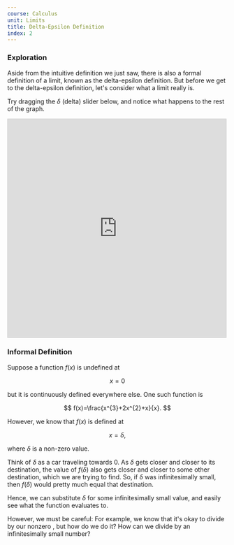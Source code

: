 ```yaml
---
course: Calculus
unit: Limits
title: Delta-Epsilon Definition
index: 2
---
```



### Exploration

Aside from the intuitive definition we just saw, there is also a formal definition of a limit, known as the delta-epsilon definition. But before we get to the delta-epsilon definition, let's consider what a limit really is. 

Try dragging the $\delta$ (delta) slider below, and notice what happens to the rest of the graph.

<iframe src="https://www.desmos.com/calculator/zn8cexcigg?embed" style="border: 1px solid #ccc" id="graph1" width="500px" height="500px" frameborder="0"></iframe>


### Informal Definition

Suppose a function $f(x)$ is undefined at

$$
x=0
$$

but it is continuously defined everywhere else. One such function is

$$
f(x)=\frac{x^{3}+2x^{2}+x}{x}.
$$

However, we know that $f(x)$ is defined at

$$
x=\delta,
$$

where $\delta$ is a  non-zero value.
 
Think of $\delta$ as a car traveling towards $0$. As $\delta$ gets closer and closer to its destination,  the value of $f(\delta)$ also gets closer and closer to some other destination, which we are trying to find. 
So, if $\delta$ was infinitesimally small, then $f(\delta)$ would pretty much equal that destination.

Hence, we can substitute $\delta$ for some infinitesimally small value, and easily see what the function evaluates to.

However, we must be careful: For example, we know that it's okay to divide by our nonzero , but how do we do it? How can we divide by an infinitesimally small number?
